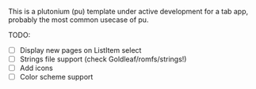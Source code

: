 This is a plutonium (pu) template under active development for a tab app, probably the most common usecase of pu.

TODO:
- [ ] Display new pages on ListItem select
- [ ] Strings file support (check Goldleaf/romfs/strings!)
- [ ] Add icons
- [ ] Color scheme support